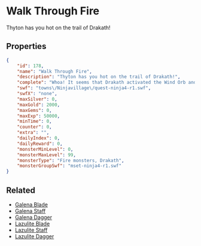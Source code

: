# Walk Through Fire

Thyton has you hot on the trail of Drakath!

## Properties

```json
{
    "id": 178,
    "name": "Walk Through Fire",
    "description": "Thyton has you hot on the trail of Drakath!",
    "complete": "Whoa! It seems that Drakath activated the Wind Orb and used its power against you but it looks like he does not have control of that power yet. You HAVE to get to him before he figures out how to use that power!",
    "swf": "towns\/Ninjavillage\/quest-ninja4-r1.swf",
    "swfX": "none",
    "maxSilver": 0,
    "maxGold": 2000,
    "maxGems": 0,
    "maxExp": 50000,
    "minTime": 0,
    "counter": 0,
    "extra": "",
    "dailyIndex": 0,
    "dailyReward": 0,
    "monsterMinLevel": 0,
    "monsterMaxLevel": 99,
    "monsterType": "Fire monsters, Drakath",
    "monsterGroupSwf": "mset-ninja4-r1.swf"
}
```

## Related

- [Galena Blade](../items/1334-galena-blade.md)
- [Galena Staff](../items/1335-galena-staff.md)
- [Galena Dagger](../items/1336-galena-dagger.md)
- [Lazulite Blade](../items/1337-lazulite-blade.md)
- [Lazulite Staff](../items/1338-lazulite-staff.md)
- [Lazulite Dagger](../items/1339-lazulite-dagger.md)

